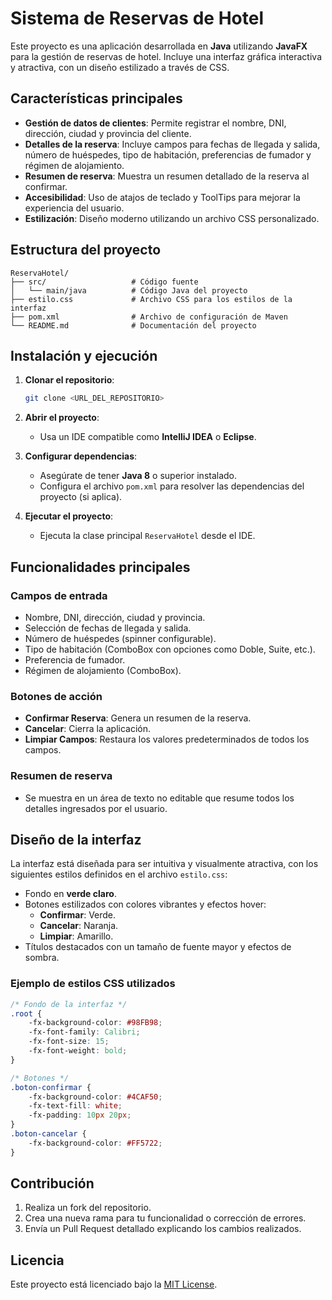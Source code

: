 # Sistema de Reservas de Hotel

Este proyecto es una aplicación desarrollada en **Java** utilizando **JavaFX** para la gestión de reservas de hotel. Incluye una interfaz gráfica interactiva y atractiva, con un diseño estilizado a través de CSS.

## Características principales

- **Gestión de datos de clientes**: Permite registrar el nombre, DNI, dirección, ciudad y provincia del cliente.
- **Detalles de la reserva**: Incluye campos para fechas de llegada y salida, número de huéspedes, tipo de habitación, preferencias de fumador y régimen de alojamiento.
- **Resumen de reserva**: Muestra un resumen detallado de la reserva al confirmar.
- **Accesibilidad**: Uso de atajos de teclado y ToolTips para mejorar la experiencia del usuario.
- **Estilización**: Diseño moderno utilizando un archivo CSS personalizado.

## Estructura del proyecto

```
ReservaHotel/
├── src/                   # Código fuente
│   └── main/java          # Código Java del proyecto
├── estilo.css             # Archivo CSS para los estilos de la interfaz
├── pom.xml                # Archivo de configuración de Maven
└── README.md              # Documentación del proyecto
```

## Instalación y ejecución

1. **Clonar el repositorio**:
   ```bash
   git clone <URL_DEL_REPOSITORIO>
   ```

2. **Abrir el proyecto**:
   - Usa un IDE compatible como **IntelliJ IDEA** o **Eclipse**.

3. **Configurar dependencias**:
   - Asegúrate de tener **Java 8** o superior instalado.
   - Configura el archivo `pom.xml` para resolver las dependencias del proyecto (si aplica).

4. **Ejecutar el proyecto**:
   - Ejecuta la clase principal `ReservaHotel` desde el IDE.

## Funcionalidades principales

### Campos de entrada
- Nombre, DNI, dirección, ciudad y provincia.
- Selección de fechas de llegada y salida.
- Número de huéspedes (spinner configurable).
- Tipo de habitación (ComboBox con opciones como Doble, Suite, etc.).
- Preferencia de fumador.
- Régimen de alojamiento (ComboBox).

### Botones de acción
- **Confirmar Reserva**: Genera un resumen de la reserva.
- **Cancelar**: Cierra la aplicación.
- **Limpiar Campos**: Restaura los valores predeterminados de todos los campos.

### Resumen de reserva
- Se muestra en un área de texto no editable que resume todos los detalles ingresados por el usuario.

## Diseño de la interfaz

La interfaz está diseñada para ser intuitiva y visualmente atractiva, con los siguientes estilos definidos en el archivo `estilo.css`:

- Fondo en **verde claro**.
- Botones estilizados con colores vibrantes y efectos hover:
  - **Confirmar**: Verde.
  - **Cancelar**: Naranja.
  - **Limpiar**: Amarillo.
- Títulos destacados con un tamaño de fuente mayor y efectos de sombra.

### Ejemplo de estilos CSS utilizados

```css
/* Fondo de la interfaz */
.root {
    -fx-background-color: #98FB98;
    -fx-font-family: Calibri;
    -fx-font-size: 15;
    -fx-font-weight: bold;
}

/* Botones */
.boton-confirmar {
    -fx-background-color: #4CAF50;
    -fx-text-fill: white;
    -fx-padding: 10px 20px;
}
.boton-cancelar {
    -fx-background-color: #FF5722;
}
```

## Contribución

1. Realiza un fork del repositorio.
2. Crea una nueva rama para tu funcionalidad o corrección de errores.
3. Envía un Pull Request detallado explicando los cambios realizados.

## Licencia

Este proyecto está licenciado bajo la [MIT License](LICENSE).
